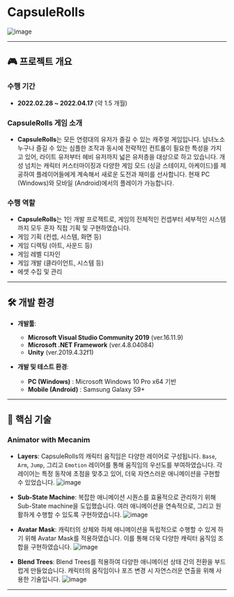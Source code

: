 # CapsuleRolls

![image](https://github.com/johnhjh/CapsuleRolls-Releases/assets/59155657/b20544e2-3753-4da7-a8be-c7e56bc58f7b)

---

## 🎮 프로젝트 개요

### 수행 기간

- **2022.02.28 ~ 2022.04.17** (약 1.5 개월)

### CapsuleRolls 게임 소개

- **CapsuleRolls**는 모든 연령대의 유저가 즐길 수 있는 캐주얼 게임입니다. 남녀노소 누구나 즐길 수 있는 심플한 조작과 동시에 전략적인 컨트롤이 필요한 특성을 가지고 있어, 라이트 유저부터 헤비 유저까지 넓은 유저층을 대상으로 하고 있습니다. 개성 넘치는 캐릭터 커스터마이징과 다양한 게임 모드 (싱글 스테이지, 아케이드)를 제공하여 플레이어들에게 계속해서 새로운 도전과 재미를 선사합니다. 현재 PC (Windows)와 모바일 (Android)에서의 플레이가 가능합니다.

### 수행 역할

- **CapsuleRolls**는 1인 개발 프로젝트로, 게임의 전체적인 컨셉부터 세부적인 시스템까지 모두 혼자 직접 기획 및 구현하였습니다.
- 게임 기획 (컨셉, 시스템, 화면 등)
- 게임 디렉팅 (아트, 사운드 등)
- 게임 레벨 디자인
- 게임 개발 (클라이언트, 시스템 등)
- 에셋 수집 및 관리

---

## 🛠 개발 환경

- **개발툴**:

  - **Microsoft Visual Studio Community 2019** (ver.16.11.9)
  - **Microsoft .NET Framework** (ver.4.8.04084)
  - **Unity** (ver.2019.4.32f1)

- **개발 및 테스트 환경**:
  - **PC (Windows)** : Microsoft Windows 10 Pro x64 기반
  - **Mobile (Android)** : Samsung Galaxy S9+

---

## 🌟 핵심 기술

### Animator with Mecanim

- **Layers**: CapsuleRolls의 캐릭터 움직임은 다양한 레이어로 구성됩니다. `Base`, `Arm`, `Jump`, 그리고 `Emotion` 레이어를 통해 움직임의 우선도를 부여하였습니다. 각 레이어는 특정 동작에 초점을 맞추고 있어, 더욱 자연스러운 애니메이션을 구현할 수 있었습니다.
  ![image](https://github.com/johnhjh/CapsuleRolls/assets/59155657/dc856c38-aaa4-4185-81d5-e91b20c6a257)

- **Sub-State Machine**: 복잡한 애니메이션 시퀀스를 효율적으로 관리하기 위해 Sub-State machine을 도입했습니다. 여러 애니메이션을 연속적으로, 그리고 원활하게 수행할 수 있도록 구현하였습니다.
  ![image](https://github.com/johnhjh/CapsuleRolls/assets/59155657/ec8c77ac-7be0-4ab0-a15e-be9dfe6feedb)

- **Avatar Mask**: 캐릭터의 상체와 하체 애니메이션을 독립적으로 수행할 수 있게 하기 위해 Avatar Mask를 적용하였습니다. 이를 통해 더욱 다양한 캐릭터 움직임 조합을 구현하였습니다.
  ![image](https://github.com/johnhjh/CapsuleRolls/assets/59155657/6e239461-fa06-43ad-96e7-72ce80a15e6a)

- **Blend Trees**: Blend Trees를 적용하여 다양한 애니메이션 상태 간의 전환을 부드럽게 만들었습니다. 캐릭터의 움직임이나 포즈 변경 시 자연스러운 연출을 위해 사용한 기술입니다.
  ![image](https://github.com/johnhjh/CapsuleRolls/assets/59155657/a2ea0c78-6dd6-462d-b488-3d1d7e00f9f2)

---
